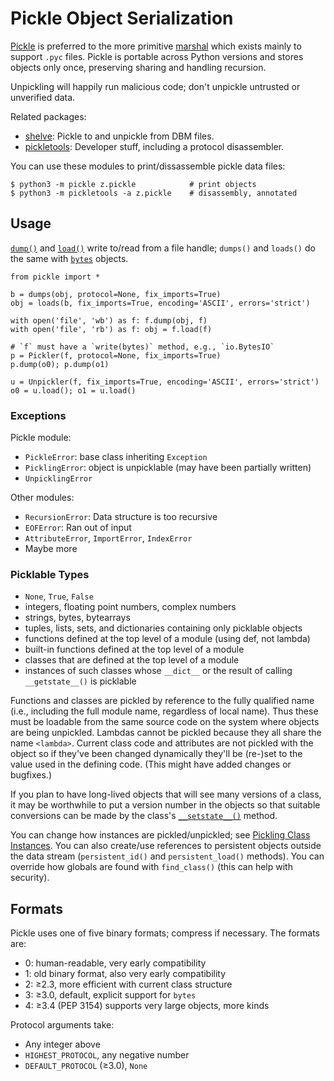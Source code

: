 Pickle Object Serialization
===========================

[Pickle] is preferred to the more primitive [marshal] which exists
mainly to support `.pyc` files. Pickle is portable across Python
versions and stores objects only once, preserving sharing and handling
recursion.

Unpickling will happily run malicious code; don't unpickle untrusted
or unverified data.

Related packages:
* [shelve]: Pickle to and unpickle from DBM files.
* [pickletools]: Developer stuff, including a protocol disassembler.

You can use these modules to print/dissassemble pickle data files:

    $ python3 -m pickle z.pickle            # print objects
    $ python3 -m pickletools -a z.pickle    # disassembly, annotated


Usage
-----

[`dump()`] and [`load()`] write to/read from a file handle; `dumps()`
and `loads()` do the same with [`bytes`] objects.

    from pickle import *

    b = dumps(obj, protocol=None, fix_imports=True)
    obj = loads(b, fix_imports=True, encoding='ASCII', errors='strict')

    with open('file', 'wb') as f: f.dump(obj, f)
    with open('file', 'rb') as f: obj = f.load(f)

    # `f` must have a `write(bytes)` method, e.g., `io.BytesIO`
    p = Pickler(f, protocol=None, fix_imports=True)
    p.dump(o0); p.dump(o1)

    u = Unpickler(f, fix_imports=True, encoding='ASCII', errors='strict')
    o0 = u.load(); o1 = u.load()

### Exceptions

Pickle module:
* `PickleError`: base class inheriting `Exception`
* `PicklingError`: object is unpicklable (may have been partially written)
* `UnpicklingError`

Other modules:
* `RecursionError`: Data structure is too recursive
* `EOFError`: Ran out of input
* `AttributeError`, `ImportError`, `IndexError`
* Maybe more

### Picklable Types

* `None`, `True`, `False` 
* integers, floating point numbers, complex numbers
* strings, bytes, bytearrays
* tuples, lists, sets, and dictionaries containing only picklable objects
* functions defined at the top level of a module (using def, not lambda)
* built-in functions defined at the top level of a module
* classes that are defined at the top level of a module
* instances of such classes whose `__dict__` or the result of calling
  `__getstate__()` is picklable

Functions and classes are pickled by reference to the fully qualified
name (i.e., including the full module name, regardless of local name).
Thus these must be loadable from the same source code on the system
where objects are being unpickled. Lambdas cannot be pickled because
they all share the name `<lambda>`. Current class code and attributes
are not pickled with the object so if they've been changed dynamically
they'll be (re-)set to the value used in the defining code. (This might
have added changes or bugfixes.)

If you plan to have long-lived objects that will see many versions of
a class, it may be worthwhile to put a version number in the objects
so that suitable conversions can be made by the class's [`__setstate__()`]
method.

You can change how instances are pickled/unpickled; see [Pickling
Class Instances][pci]. You can also create/use references to
persistent objects outside the data stream (`persistent_id()` and
`persistent_load()` methods). You can override how globals are found
with `find_class()` (this can help with security).


Formats
-------

Pickle uses one of five binary formats; compress if necessary.
The formats are:
* 0: human-readable, very early compatibility
* 1: old binary format, also very early compatibility
* 2: ≥2.3, more efficient with current class structure
* 3: ≥3.0, default, explicit support for `bytes`
* 4: ≥3.4 (PEP 3154) supports very large objects, more kinds

Protocol arguments take:
* Any integer above
* `HIGHEST_PROTOCOL`, any negative number
* `DEFAULT_PROTOCOL` (≥3.0), `None`



[`__setstate__()`]: https://docs.python.org/3/library/pickle.html#object.__setstate__
[`bytes`]: https://docs.python.org/3/library/stdtypes.html#bytes
[`dump()`]: https://docs.python.org/3/library/pickle.html#pickle.dump
[`load()`]: https://docs.python.org/3/library/pickle.html#pickle.load
[marshal]: https://docs.python.org/3/library/marshal.html
[pci]: https://docs.python.org/3/library/pickle.html#pickling-class-instances
[pickle]: https://docs.python.org/3/library/pickle.html
[pickletools]: https://docs.python.org/3/library/pickletools.html
[shelve]: https://docs.python.org/3/library/shelve.html
